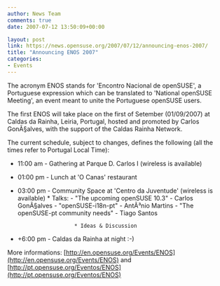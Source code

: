 ```yaml
---
author: News Team
comments: true
date: 2007-07-12 13:50:09+00:00

layout: post
link: https://news.opensuse.org/2007/07/12/announcing-enos-2007/
title: "Announcing ENOS 2007"
categories:
- Events
---
```

The acronym ENOS stands for 'Encontro Nacional de openSUSE', a Portuguese expression which can be translated to 'National openSUSE Meeting', an event meant to unite the Portuguese openSUSE users.

The first ENOS will take place on the first of Setember (01/09/2007) at Caldas  da Rainha, Leiria, Portugal, hosted and promoted by Carlos GonÃ§alves, with the support of the Caldas Rainha Network.

<!-- more -->
The current schedule, subject to changes, defines the following (all the times 
 refer to Portugal Local Time):
 
 * 11:00 am - Gathering at Parque D. Carlos I (wireless is available)
 * 01:00 pm - Lunch at 'O Canas' restaurant
 * 03:00 pm - Community Space at 'Centro da Juventude' (wireless is available)
                         * Talks:
                                 - "The upcoming openSUSE 10.3" - Carlos GonÃ§alves
                                 - "openSUSE-i18n-pt" - AntÃ³nio Martins
                                 - "The openSUSE-pt community needs" - Tiago Santos
 
                         * Ideas & Discussion
 * +6:00 pm - Caldas da Rainha at night :-)
 
 
 More informations: [http://en.opensuse.org/Events/ENOS](http://en.opensuse.org/Events/ENOS) and [http://pt.opensuse.org/Eventos/ENOS](http://pt.opensuse.org/Eventos/ENOS)
